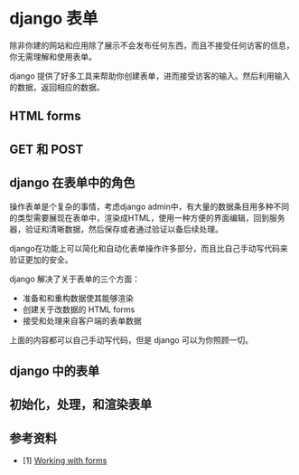 # django 表单

除非你建的网站和应用除了展示不会发布任何东西，而且不接受任何访客的信息，你无需理解和使用表单。

django 提供了好多工具来帮助你创建表单，进而接受访客的输入。然后利用输入的数据，返回相应的数据。

## HTML forms

## GET 和 POST

## django 在表单中的角色

操作表单是个复杂的事情，考虑django admin中，有大量的数据条目用多种不同的类型需要展现在表单中，渲染成HTML，使用一种方便的界面编辑，回到服务器，验证和清晰数据，然后保存或者通过验证以备后续处理。

django在功能上可以简化和自动化表单操作许多部分，而且比自己手动写代码来验证更加的安全。

django 解决了关于表单的三个方面：

- 准备和和重构数据使其能够渲染
- 创建关于改数据的 HTML forms
- 接受和处理来自客户端的表单数据

上面的内容都可以自己手动写代码，但是 django 可以为你照顾一切。

## django 中的表单

## 初始化，处理，和渲染表单


## 参考资料

- [1] [Working with forms](https://docs.djangoproject.com/en/2.1/topics/forms/)